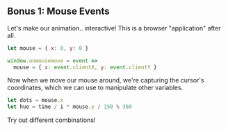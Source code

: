 ## Bonus 1: Mouse Events

Let's make our animation.. interactive! This is a browser "application" after all.

```javascript
let mouse = { x: 0, y: 0 }

window.onmousemove = event =>
  mouse = { x: event.clientX, y: event.clientY }
```

Now when we move our mouse around, we're capturing the cursor's coordinates, which we can use to manipulate other variables.

```javascript
let dots = mouse.x
let hue = time / i * mouse.y / 150 % 360
```

Try out different combinations!
